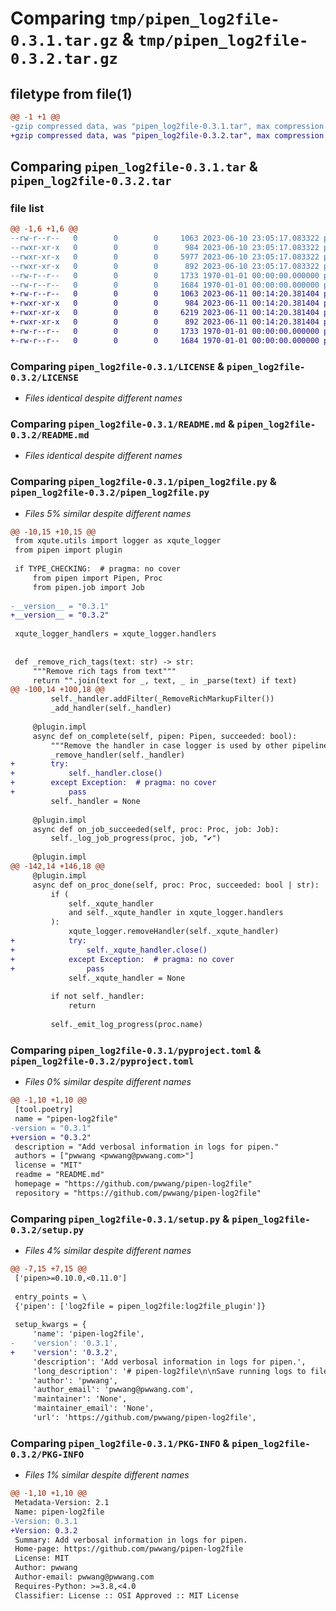 # Comparing `tmp/pipen_log2file-0.3.1.tar.gz` & `tmp/pipen_log2file-0.3.2.tar.gz`

## filetype from file(1)

```diff
@@ -1 +1 @@
-gzip compressed data, was "pipen_log2file-0.3.1.tar", max compression
+gzip compressed data, was "pipen_log2file-0.3.2.tar", max compression
```

## Comparing `pipen_log2file-0.3.1.tar` & `pipen_log2file-0.3.2.tar`

### file list

```diff
@@ -1,6 +1,6 @@
--rw-r--r--   0        0        0     1063 2023-06-10 23:05:17.083322 pipen_log2file-0.3.1/LICENSE
--rwxr-xr-x   0        0        0      984 2023-06-10 23:05:17.083322 pipen_log2file-0.3.1/README.md
--rwxr-xr-x   0        0        0     5977 2023-06-10 23:05:17.083322 pipen_log2file-0.3.1/pipen_log2file.py
--rwxr-xr-x   0        0        0      892 2023-06-10 23:05:17.083322 pipen_log2file-0.3.1/pyproject.toml
--rw-r--r--   0        0        0     1733 1970-01-01 00:00:00.000000 pipen_log2file-0.3.1/setup.py
--rw-r--r--   0        0        0     1684 1970-01-01 00:00:00.000000 pipen_log2file-0.3.1/PKG-INFO
+-rw-r--r--   0        0        0     1063 2023-06-11 00:14:20.381404 pipen_log2file-0.3.2/LICENSE
+-rwxr-xr-x   0        0        0      984 2023-06-11 00:14:20.381404 pipen_log2file-0.3.2/README.md
+-rwxr-xr-x   0        0        0     6219 2023-06-11 00:14:20.381404 pipen_log2file-0.3.2/pipen_log2file.py
+-rwxr-xr-x   0        0        0      892 2023-06-11 00:14:20.381404 pipen_log2file-0.3.2/pyproject.toml
+-rw-r--r--   0        0        0     1733 1970-01-01 00:00:00.000000 pipen_log2file-0.3.2/setup.py
+-rw-r--r--   0        0        0     1684 1970-01-01 00:00:00.000000 pipen_log2file-0.3.2/PKG-INFO
```

### Comparing `pipen_log2file-0.3.1/LICENSE` & `pipen_log2file-0.3.2/LICENSE`

 * *Files identical despite different names*

### Comparing `pipen_log2file-0.3.1/README.md` & `pipen_log2file-0.3.2/README.md`

 * *Files identical despite different names*

### Comparing `pipen_log2file-0.3.1/pipen_log2file.py` & `pipen_log2file-0.3.2/pipen_log2file.py`

 * *Files 5% similar despite different names*

```diff
@@ -10,15 +10,15 @@
 from xqute.utils import logger as xqute_logger
 from pipen import plugin
 
 if TYPE_CHECKING:  # pragma: no cover
     from pipen import Pipen, Proc
     from pipen.job import Job
 
-__version__ = "0.3.1"
+__version__ = "0.3.2"
 
 xqute_logger_handlers = xqute_logger.handlers
 
 
 def _remove_rich_tags(text: str) -> str:
     """Remove rich tags from text"""
     return "".join(text for _, text, _ in _parse(text) if text)
@@ -100,14 +100,18 @@
         self._handler.addFilter(_RemoveRichMarkupFilter())
         _add_handler(self._handler)
 
     @plugin.impl
     async def on_complete(self, pipen: Pipen, succeeded: bool):
         """Remove the handler in case logger is used by other pipelines"""
         _remove_handler(self._handler)
+        try:
+            self._handler.close()
+        except Exception:  # pragma: no cover
+            pass
         self._handler = None
 
     @plugin.impl
     async def on_job_succeeded(self, proc: Proc, job: Job):
         self._log_job_progress(proc, job, "✔")
 
     @plugin.impl
@@ -142,14 +146,18 @@
     @plugin.impl
     async def on_proc_done(self, proc: Proc, succeeded: bool | str):
         if (
             self._xqute_handler
             and self._xqute_handler in xqute_logger.handlers
         ):
             xqute_logger.removeHandler(self._xqute_handler)
+            try:
+                self._xqute_handler.close()
+            except Exception:  # pragma: no cover
+                pass
             self._xqute_handler = None
 
         if not self._handler:
             return
 
         self._emit_log_progress(proc.name)
```

### Comparing `pipen_log2file-0.3.1/pyproject.toml` & `pipen_log2file-0.3.2/pyproject.toml`

 * *Files 0% similar despite different names*

```diff
@@ -1,10 +1,10 @@
 [tool.poetry]
 name = "pipen-log2file"
-version = "0.3.1"
+version = "0.3.2"
 description = "Add verbosal information in logs for pipen."
 authors = ["pwwang <pwwang@pwwang.com>"]
 license = "MIT"
 readme = "README.md"
 homepage = "https://github.com/pwwang/pipen-log2file"
 repository = "https://github.com/pwwang/pipen-log2file"
```

### Comparing `pipen_log2file-0.3.1/setup.py` & `pipen_log2file-0.3.2/setup.py`

 * *Files 4% similar despite different names*

```diff
@@ -7,15 +7,15 @@
 ['pipen>=0.10.0,<0.11.0']
 
 entry_points = \
 {'pipen': ['log2file = pipen_log2file:log2file_plugin']}
 
 setup_kwargs = {
     'name': 'pipen-log2file',
-    'version': '0.3.1',
+    'version': '0.3.2',
     'description': 'Add verbosal information in logs for pipen.',
     'long_description': '# pipen-log2file\n\nSave running logs to file for [pipen][1].\n\nThe log file is saved to `<workdir>/<pipeline>/.logs/run-<date-time>.log` by default.\nA symlink `<workdir>/<pipeline>/run-latest.log` is created to the latest log file.\n\nThe xqute logs are also saved to `<workdir>/<pipeline>/<proc>/proc.xqute.log`\n\nNote that the original handler of xqute logger is removed during pipeline running.\n\n## Options\n\n- `plugin_opts.log2file_xqute`: Whether to save xqute logs. Default: `True`.\n    if False, the xqute logger will be kept intact.\n- `plugin_opts.log2file_xqute_level`: The log level for xqute logger. Default: `INFO`.\n- `plugin_opts.log2file_xqute_append`: Whether to append to the log file. Default: `False`.\n\n## Installation\n\n```\npip install -U pipen-log2file\n```\n\n## Enabling/Disabling the plugin\n\nThe plugin is registered via entrypoints. It\'s by default enabled. To disable it:\n`plugins=[..., "no:log2file"]`, or uninstall this plugin.\n\n\n[1]: https://github.com/pwwang/pipen\n',
     'author': 'pwwang',
     'author_email': 'pwwang@pwwang.com',
     'maintainer': 'None',
     'maintainer_email': 'None',
     'url': 'https://github.com/pwwang/pipen-log2file',
```

### Comparing `pipen_log2file-0.3.1/PKG-INFO` & `pipen_log2file-0.3.2/PKG-INFO`

 * *Files 1% similar despite different names*

```diff
@@ -1,10 +1,10 @@
 Metadata-Version: 2.1
 Name: pipen-log2file
-Version: 0.3.1
+Version: 0.3.2
 Summary: Add verbosal information in logs for pipen.
 Home-page: https://github.com/pwwang/pipen-log2file
 License: MIT
 Author: pwwang
 Author-email: pwwang@pwwang.com
 Requires-Python: >=3.8,<4.0
 Classifier: License :: OSI Approved :: MIT License
```

